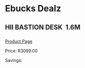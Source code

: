 
# Ebucks Dealz
## HII BASTION DESK  1.6M
[Product Page](https://www.ebucks.com/web/shop/productSelected.do?prodId=1148413952&catId=1130195724)

Price: R3099.00

Savings: 


	
